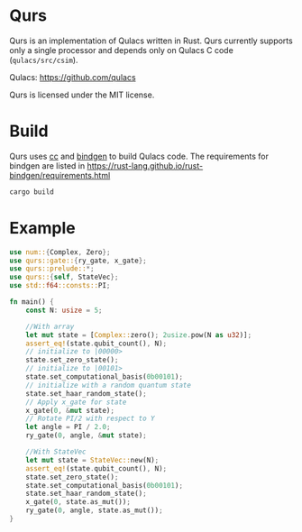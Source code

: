 # Qurs

Qurs is an implementation of Qulacs written in Rust. Qurs currently supports only a single processor and depends only on Qulacs C code (`qulacs/src/csim`).

Qulacs: https://github.com/qulacs

Qurs is licensed under the MIT license.

# Build

Qurs uses [cc](https://github.com/rust-lang/cc-rs) and [bindgen](https://github.com/rust-lang/rust-bindgen) to build Qulacs code.
The requirements for bindgen are listed in
https://rust-lang.github.io/rust-bindgen/requirements.html

```sh
cargo build
```

# Example

```rust
use num::{Complex, Zero};
use qurs::gate::{ry_gate, x_gate};
use qurs::prelude::*;
use qurs::{self, StateVec};
use std::f64::consts::PI;

fn main() {
	const N: usize = 5;

	//With array
	let mut state = [Complex::zero(); 2usize.pow(N as u32)];
	assert_eq!(state.qubit_count(), N);
	// initialize to |00000>
	state.set_zero_state();
	// initialize to |00101>
	state.set_computational_basis(0b00101);
	// initialize with a random quantum state
	state.set_haar_random_state();
	// Apply x_gate for state
	x_gate(0, &mut state);
	// Rotate PI/2 with respect to Y
	let angle = PI / 2.0;
	ry_gate(0, angle, &mut state);

	//With StateVec
	let mut state = StateVec::new(N);
	assert_eq!(state.qubit_count(), N);
	state.set_zero_state();
	state.set_computational_basis(0b00101);
	state.set_haar_random_state();
	x_gate(0, state.as_mut());
	ry_gate(0, angle, state.as_mut());
}
```

